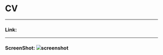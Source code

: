 # CV
----
### Link:
----
### ScreenShot: ![screenshot](https://user-images.githubusercontent.com/107551364/183477940-d0c969dd-e7f6-4f5c-956e-972ee17fc049.png)

